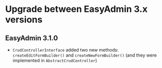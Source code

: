 Upgrade between EasyAdmin 3.x versions
======================================

EasyAdmin 3.1.0
---------------

* `CrudControllerInterface` added two new methods: `createEditFormBuilder()` and
  `createNewFormBuilder()` (and they were implemented in `AbstractCrudController`)
